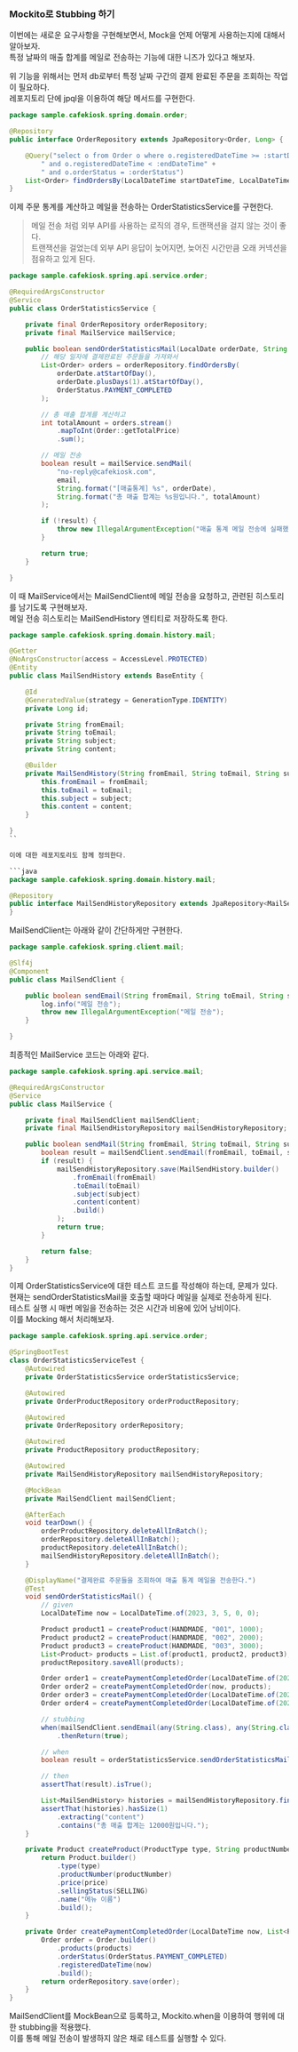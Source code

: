 ### Mockito로 Stubbing 하기

이번에는 새로운 요구사항을 구현해보면서, Mock을 언제 어떻게 사용하는지에 대해서 알아보자.  
특정 날짜의 매출 합계를 메일로 전송하는 기능에 대한 니즈가 있다고 해보자.

위 기능을 위해서는 먼저 db로부터 특정 날짜 구간의 결제 완료된 주문을 조회하는 작업이 필요하다.  
레포지토리 단에 jpql을 이용하여 해당 메서드를 구현한다.

```java
package sample.cafekiosk.spring.domain.order;

@Repository
public interface OrderRepository extends JpaRepository<Order, Long> {

    @Query("select o from Order o where o.registeredDateTime >= :startDateTime" +
        " and o.registeredDateTime < :endDateTime" +
        " and o.orderStatus = :orderStatus")
    List<Order> findOrdersBy(LocalDateTime startDateTime, LocalDateTime endDateTime, OrderStatus orderStatus);
}
```

이제 주문 통계를 계산하고 메일을 전송하는 OrderStatisticsService를 구현한다.

> 메일 전송 처럼 외부 API를 사용하는 로직의 경우, 트랜잭션을 걸지 않는 것이 좋다.  
> 트랜잭션을 걸었는데 외부 API 응답이 늦어지면, 늦어진 시간만큼 오래 커넥션을 점유하고 있게 된다.

```java
package sample.cafekiosk.spring.api.service.order;

@RequiredArgsConstructor
@Service
public class OrderStatisticsService {

    private final OrderRepository orderRepository;
    private final MailService mailService;

    public boolean sendOrderStatisticsMail(LocalDate orderDate, String email) {
        // 해당 일자에 결제완료된 주문들을 가져와서
        List<Order> orders = orderRepository.findOrdersBy(
            orderDate.atStartOfDay(),
            orderDate.plusDays(1).atStartOfDay(),
            OrderStatus.PAYMENT_COMPLETED
        );

        // 총 매출 합계를 계산하고
        int totalAmount = orders.stream()
            .mapToInt(Order::getTotalPrice)
            .sum();

        // 메일 전송
        boolean result = mailService.sendMail(
            "no-reply@cafekiosk.com",
            email,
            String.format("[매출통계] %s", orderDate),
            String.format("총 매출 합계는 %s원입니다.", totalAmount)
        );

        if (!result) {
            throw new IllegalArgumentException("매출 통계 메일 전송에 실패했습니다.");
        }

        return true;
    }

}
```

이 때 MailService에서는 MailSendClient에 메일 전송을 요청하고, 관련된 히스토리를 남기도록 구현해보자.  
메일 전송 히스토리는 MailSendHistory 엔티티로 저장하도록 한다.

```java
package sample.cafekiosk.spring.domain.history.mail;

@Getter
@NoArgsConstructor(access = AccessLevel.PROTECTED)
@Entity
public class MailSendHistory extends BaseEntity {

    @Id
    @GeneratedValue(strategy = GenerationType.IDENTITY)
    private Long id;

    private String fromEmail;
    private String toEmail;
    private String subject;
    private String content;

    @Builder
    private MailSendHistory(String fromEmail, String toEmail, String subject, String content) {
        this.fromEmail = fromEmail;
        this.toEmail = toEmail;
        this.subject = subject;
        this.content = content;
    }

}
``

이에 대한 레포지토리도 함께 정의한다.

```java
package sample.cafekiosk.spring.domain.history.mail;

@Repository
public interface MailSendHistoryRepository extends JpaRepository<MailSendHistory, Long> {
}
```

MailSendClient는 아래와 같이 간단하게만 구현한다.

```java
package sample.cafekiosk.spring.client.mail;

@Slf4j
@Component
public class MailSendClient {

    public boolean sendEmail(String fromEmail, String toEmail, String subject, String content) {
        log.info("메일 전송");
        throw new IllegalArgumentException("메일 전송");
    }

}
```

최종적인 MailService 코드는 아래와 같다.

```java
package sample.cafekiosk.spring.api.service.mail;

@RequiredArgsConstructor
@Service
public class MailService {

    private final MailSendClient mailSendClient;
    private final MailSendHistoryRepository mailSendHistoryRepository;

    public boolean sendMail(String fromEmail, String toEmail, String subject, String content) {
        boolean result = mailSendClient.sendEmail(fromEmail, toEmail, subject, content);
        if (result) {
            mailSendHistoryRepository.save(MailSendHistory.builder()
                .fromEmail(fromEmail)
                .toEmail(toEmail)
                .subject(subject)
                .content(content)
                .build()
            );
            return true;
        }

        return false;
    }
}
```

이제 OrderStatisticsService에 대한 테스트 코드를 작성해야 하는데, 문제가 있다.  
현재는 sendOrderStatisticsMail을 호출할 때마다 메일을 실제로 전송하게 된다.  
테스트 실행 시 매번 메일을 전송하는 것은 시간과 비용에 있어 낭비이다.  
이를 Mocking 해서 처리해보자.  

```java
package sample.cafekiosk.spring.api.service.order;

@SpringBootTest
class OrderStatisticsServiceTest {
    @Autowired
    private OrderStatisticsService orderStatisticsService;

    @Autowired
    private OrderProductRepository orderProductRepository;

    @Autowired
    private OrderRepository orderRepository;

    @Autowired
    private ProductRepository productRepository;

    @Autowired
    private MailSendHistoryRepository mailSendHistoryRepository;

    @MockBean
    private MailSendClient mailSendClient;

    @AfterEach
    void tearDown() {
        orderProductRepository.deleteAllInBatch();
        orderRepository.deleteAllInBatch();
        productRepository.deleteAllInBatch();
        mailSendHistoryRepository.deleteAllInBatch();
    }

    @DisplayName("결제완료 주문들을 조회하여 매출 통계 메일을 전송한다.")
    @Test
    void sendOrderStatisticsMail() {
        // given
        LocalDateTime now = LocalDateTime.of(2023, 3, 5, 0, 0);

        Product product1 = createProduct(HANDMADE, "001", 1000);
        Product product2 = createProduct(HANDMADE, "002", 2000);
        Product product3 = createProduct(HANDMADE, "003", 3000);
        List<Product> products = List.of(product1, product2, product3);
        productRepository.saveAll(products);

        Order order1 = createPaymentCompletedOrder(LocalDateTime.of(2023, 3, 4, 23, 59, 59), products);
        Order order2 = createPaymentCompletedOrder(now, products);
        Order order3 = createPaymentCompletedOrder(LocalDateTime.of(2023, 3, 5, 23, 59, 59), products);
        Order order4 = createPaymentCompletedOrder(LocalDateTime.of(2023, 3, 6, 0, 0), products);

        // stubbing
        when(mailSendClient.sendEmail(any(String.class), any(String.class), any(String.class), any(String.class)))
            .thenReturn(true);

        // when
        boolean result = orderStatisticsService.sendOrderStatisticsMail(LocalDate.of(2023, 3, 5), "test@test.com");

        // then
        assertThat(result).isTrue();

        List<MailSendHistory> histories = mailSendHistoryRepository.findAll();
        assertThat(histories).hasSize(1)
            .extracting("content")
            .contains("총 매출 합계는 12000원입니다.");
    }

    private Product createProduct(ProductType type, String productNumber, int price) {
        return Product.builder()
            .type(type)
            .productNumber(productNumber)
            .price(price)
            .sellingStatus(SELLING)
            .name("메뉴 이름")
            .build();
    }

    private Order createPaymentCompletedOrder(LocalDateTime now, List<Product> products) {
        Order order = Order.builder()
            .products(products)
            .orderStatus(OrderStatus.PAYMENT_COMPLETED)
            .registeredDateTime(now)
            .build();
        return orderRepository.save(order);
    }
}
```

MailSendClient를 MockBean으로 등록하고, Mockito.when을 이용하여 행위에 대한 stubbing을 적용했다.  
이를 통해 메일 전송이 발생하지 않은 채로 테스트를 실행할 수 있다.

